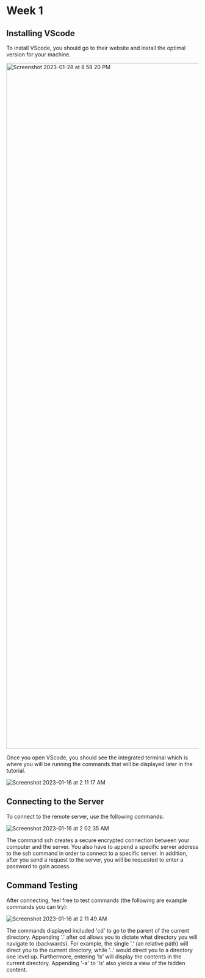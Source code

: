 # Week 1

## Installing VScode
To install VScode, you should go to their website and install the optimal version for your machine. 

<img width="1792" alt="Screenshot 2023-01-28 at 8 58 20 PM" src="https://user-images.githubusercontent.com/41757629/215305849-ea1a1779-ec3b-415d-9f65-6ae3b209c74e.png">

Once you open VScode, you should see the integrated terminal which is where you will be running the commands that will be displayed later in the tutorial. 

  ![Screenshot 2023-01-16 at 2 11 17 AM](https://user-images.githubusercontent.com/41757629/212653158-53598e11-cf31-4c47-b53c-cfb60a24a6e1.png)

## Connecting to the Server
To connect to the remote server, use the following commands: 


  ![Screenshot 2023-01-16 at 2 02 35 AM](https://user-images.githubusercontent.com/41757629/212652886-0fb4066c-ff33-4d86-97f8-b260e4503636.png)


The command ssh creates a secure encrypted connection between your computer and the server. You also have to append a specific server address to the ssh command in order to connect to a specific server. In addition, after you send a request to the server, you will be requested to enter a password to gain access. 


## Command Testing
After connecting, feel free to test commands (the following are example commands you can try): 


  ![Screenshot 2023-01-16 at 2 11 49 AM](https://user-images.githubusercontent.com/41757629/212653268-90e26b46-f370-417e-b9e3-3f7d9be5e500.png)


The commands displayed included 'cd' to go to the parent of the current directory. Appending '.' after cd allows you to dictate what directory you will navigate to (backwards). For example, the single '.' (an relative path) will direct you to the current directory, while '..' would direct you to a directory one level up. Furthermore, entering 'ls' will display the contents in the current directory. Appending '-a' to 'ls' also yields a view of the hidden content. 
